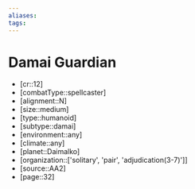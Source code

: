 ```yaml
---
aliases: 
tags: 
---
```


# Damai Guardian

- [cr::12]
- [combatType::spellcaster]
- [alignment::N]
- [size::medium]
- [type::humanoid]
- [subtype::damai]
- [environment::any]
- [climate::any]
- [planet::Daimalko]
- [organization::['solitary', 'pair', 'adjudication(3-7)']]
- [source::AA2]
- [page::32]
